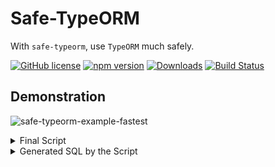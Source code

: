 # Safe-TypeORM
With `safe-typeorm`, use `TypeORM` much safely.

[![GitHub license](https://img.shields.io/badge/license-MIT-blue.svg)](https://github.com/samchon/safe-typeorm/blob/master/LICENSE)
[![npm version](https://badge.fury.io/js/safe-typeorm.svg)](https://www.npmjs.com/package/safe-typeorm)
[![Downloads](https://img.shields.io/npm/dm/safe-typeorm.svg)](https://www.npmjs.com/package/safe-typeorm)
[![Build Status](https://github.com/samchon/safe-typeorm/workflows/build/badge.svg)](https://github.com/samchon/safe-typeorm/actions?query=workflow%3Abuild)




## Demonstration
![safe-typeorm-example-fastest](https://user-images.githubusercontent.com/13158709/117546527-ccdaaa00-b065-11eb-928c-082a84507431.gif)

<details>
<summary> Final Script </summary>

```ts
MarketOrderGood.createJoinQueryBuilder(good =>
{
    good.innerJoin("order").innerJoin("publish");
    good.innerJoin("commodity", commodity =>
    {
        commodity.innerJoin("cart").innerJoin("consumer").innerJoin("citizen");
        commodity.innerJoin("base", "CA", article =>
        {
            article.innerJoin("lastPair", "CAP").innerJoin("content", "CAC");
            article.innerJoin("sale", sale =>
            {
                sale.innerJoin("section");
                sale.innerJoin("__p_channels").innerJoin("channel");
            });
        });
    });
    good.leftJoin("revert")
        .leftJoin("base", "RA").leftJoin("lastPair", "RAP")
        .leftJoin("content", "RAC");
})
.andWhere(...MarketSale.getWhereArguments("seller", "=", seller))
.andWhere(...MarketChannel.getWhereArguments("code", "=", channelCode))
.andWhere(...MarketSection.getWhereArguments("code", "=", sectionCode))
.select([
    MarketOrderGood.getColumn("id"),
    Citizen.getColumn("name", "consumer"),
    MarketSale.getColumn("title", "sale_title"),
    MarketSaleArticleContent.getColumn("CAC.title", "order_good_title"),
    MarketSaleArticleContent.getColumn("RAC.title", "revert_title"),
    MarketCartCommodity.getColumn("volume"),
    MarketOrderPublish.getColumn("paid_at", "created_at")
]);
```

</details>

<details>
<summary> Generated SQL by the Script </summary>

```sql
SELECT `MarketOrderGood`.`id` AS `id`, 
    `Citizen`.`name` AS `consumer`, 
    `MarketSale`.`title` AS `sale_title`, 
    `CAC`.`title` AS `order_good_title`, 
    `RAC`.`title` AS `revert_title`, 
    `MarketCartCommodity`.`volume` AS `volume`, 
    `MarketOrderPublish`.`paid_at` AS `created_at` 
FROM `market_order_goods` `MarketOrderGood` 
    INNER JOIN `market_orders` `MarketOrder` 
        ON `MarketOrderGood`.`market_order_id` = `MarketOrder`.`id` AND 
            `MarketOrder`.`deleted_at` IS NULL  
    INNER JOIN `market_order_publishes` `MarketOrderPublish` 
        ON `MarketOrder`.`id` = `MarketOrderPublish`.`market_order_id`  
    INNER JOIN `market_cart_commodities` `MarketCartCommodity` 
        ON `MarketOrderGood`.`market_cart_commodity_id` = `MarketCartCommodity`.`id` 
    INNER JOIN `market_carts` `MarketCart` 
        ON `MarketCartCommodity`.`market_cart_id` = `MarketCart`.`id`  
    INNER JOIN `market_consumers` `MarketConsumer` 
        ON `MarketCart`.`market_consumer_id` = `MarketConsumer`.`id`  
    INNER JOIN `citizens` `Citizen` 
        ON `MarketConsumer`.`citizen_id` = `Citizen`.`id`  
    INNER JOIN `market_sale_articles` `CA` 
        ON `MarketCartCommodity`.`id` = `CA`.`id` AND 
            `CA`.`deleted_at` IS NULL  
    INNER JOIN `market_sales` `MarketSale` 
        ON `CA`.`market_sale_id` = `MarketSale`.`id` AND 
            `MarketSale`.`deleted_at` IS NULL  
    INNER JOIN `market_sections` `MarketSection` 
        ON `MarketSale`.`market_section_id` = `MarketSection`.`id` AND 
            `MarketSection`.`deleted_at` IS NULL  
    INNER JOIN `market_sale_channel_pairs` `MarketSaleChannelPair` 
        ON `MarketSale`.`id` = `MarketSaleChannelPair`.`market_sale_id`  
    INNER JOIN `market_channels` `MarketChannel` 
        ON `MarketSaleChannelPair`.`market_channel_id` = `MarketChannel`.`id` AND 
            `MarketChannel`.`deleted_at` IS NULL  
    INNER JOIN `market_sale_article_last_content_pairs` `CAP` 
        ON `CA`.`id` = `CAP`.`market_sale_article_id`  
    INNER JOIN `market_sale_article_contents` `CAC` 
        ON `CAP`.`market_sale_article_content_id` = `CAC`.`id`  
    LEFT JOIN `market_order_good_reverts` `MarketOrderGoodRevert` 
        ON `MarketOrderGood`.`id` = `MarketOrderGoodRevert`.`market_order_good_id`  
    LEFT JOIN `market_sale_articles` `RA` 
        ON `MarketOrderGoodRevert`.`id` = `RA`.`id` AND
            `RA`.`deleted_at` IS NULL  
    LEFT JOIN `market_sale_article_last_content_pairs` `RAP` 
        ON `RA`.`id` = `RAP`.`market_sale_article_id`  
    LEFT JOIN `market_sale_article_contents` `RAC` 
        ON `RAP`.`market_sale_article_content_id` = `RAC`.`id` 
WHERE `MarketSale`.`market_seller_id` = ? AND 
    `MarketChannel`.`code` = ? AND 
    `MarketSection`.`code` = ? AND 
    `MarketOrderPublish`.`paid_at` IS NOT NULL;
```

</details>